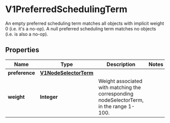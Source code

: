 

# V1PreferredSchedulingTerm

An empty preferred scheduling term matches all objects with implicit weight 0 (i.e. it's a no-op). A null preferred scheduling term matches no objects (i.e. is also a no-op).

## Properties

| Name | Type | Description | Notes |
|------------ | ------------- | ------------- | -------------|
|**preference** | [**V1NodeSelectorTerm**](V1NodeSelectorTerm.md) |  |  |
|**weight** | **Integer** | Weight associated with matching the corresponding nodeSelectorTerm, in the range 1-100. |  |



